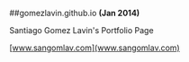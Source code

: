 ##gomezlavin.github.io
**(Jan 2014)**

Santiago Gomez Lavin's Portfolio Page

[www.sangomlav.com](www.sangomlav.com)

